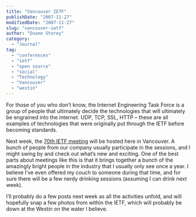 ```yaml
---
title: "Vancouver IETF"
publishDate: "2007-11-27"
modifiedDate: "2007-11-27"
slug: "vancouver-ietf"
author: "Duane Storey"
category:
  - "Journal"
tag:
  - "conferences"
  - "ietf"
  - "open source"
  - "social"
  - "Technology"
  - "Vancouver"
  - "westin"
---
```


For those of you who don’t know, the Internet Engineering Task Force is a group of people that ultimately decide the technologies that will ultimately be engrained into the internet. UDP, TCP, SSL, HTTP – these are all examples of technologies that were originally put through the IETF before becoming standards.

Next week, the [70th IETF meeting](http://www3.ietf.org/meetings/70-IETF.html) will be hosted here in Vancouver. A bunch of people from our company usually participate in the sessions, and I might swing by and check out what’s new and exciting. One of the best parts about meetings like this is that it brings together a bunch of the amazingly bright people in the industry that I usually only see once a year. I believe I’ve even offered my couch to someone during that time, and for sure there will be a few nerdy drinking sessions (assuming I can drink next week).

I’ll probably do a few posts next week as all the activities unfold, and will hopefully snap a few photos from within the IETF, which will probably be down at the Westin on the water I believe.